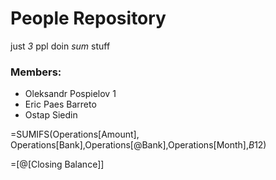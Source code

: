 # People Repository
just *3* ppl doin *sum* stuff

### Members:

- Oleksandr Pospielov 1
- Eric Paes Barreto
- Ostap Siedin

=SUMIFS(Operations[Amount], Operations[Bank],Operations[@Bank],Operations[Month],$B$12)

=[@[Closing Balance]]
